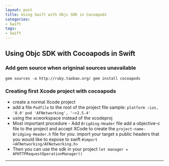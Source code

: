 ```yaml
---
layout: post
title: Using Swift with Objc SDK in Cocoapods
categories:
- Swift
tags:
- Swift
---
```


     
	 
## Using Objc SDK with Cocoapods in Swift
### Add gem source when origninal sources unavailable
`gem sources -a http://ruby.taobao.org/
gem install cocoapods`

### Creating first Xcode project with cocoapods
* create a normal Xcode project
* add a file `Podfile` to the root of the project
file sample: 
`platform :ios, '8.0'`
`pod 'AFNetworking', '~>2.5.4'`
* using the xcworkspace instead of the xcodeproj
* Most important procedure - Add `Brigding-Header` file
add a objective-c file to the project and accept XCode to create the `project-name-Bridging-Header.h` file for you.
import your target s public headers that you would like to expose to swift 
`#import <AFNetworking/AFNetworking.h>`
* Then you can use the sdk in your project 
`let manager = AFHTTPRequestOperationManager()`

----

